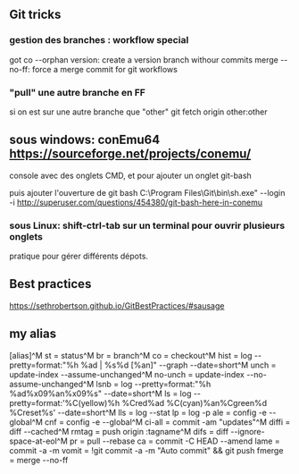 


Git tricks
----

### gestion des branches : workflow special
got co --orphan version: create a version branch withour commits
merge --no-ff: force a merge commit for git workflows

### "pull" une autre branche en FF
si on est sur une autre branche que "other"
git fetch origin other:other


## sous windows: conEmu64 https://sourceforge.net/projects/conemu/
console avec des onglets CMD, et pour ajouter un onglet git-bash

puis ajouter l'ouverture de git bash
C:\Program Files\Git\bin\sh.exe" --login -i
http://superuser.com/questions/454380/git-bash-here-in-conemu

### sous Linux: shift-ctrl-tab sur un terminal pour ouvrir plusieurs onglets
pratique pour gérer différents dépots.


Best practices
----
https://sethrobertson.github.io/GitBestPractices/#sausage







my alias
----
[alias]^M
        st = status^M
        br = branch^M
        co = checkout^M
        hist = log --pretty=format:\"%h %ad | %s%d [%an]\" --graph --date=short^M
        unch = update-index --assume-unchanged^M
        no-unch = update-index --no-assume-unchanged^M
        lsnb = log --pretty=format:\"%h %ad%x09%an%x09%s\" --date=short^M
        ls = log --pretty=format:'%C(yellow)%h %Cred%ad %C(cyan)%an%Cgreen%d %Creset%s' --date=short^M
        lls = log --stat
        lp = log -p
        ale = config -e --global^M
        cnf = config -e --global^M
        ci-all = commit -am \"updates\"^M
        diffi = diff --cached^M
        rmtag = push origin :tagname^M
        difs =  diff --ignore-space-at-eol^M
        pr = pull --rebase
        ca = commit -C HEAD --amend
        lame = commit -a -m
        vomit = !git commit -a -m \"Auto commit\" && git push
        fmerge = merge --no-ff
